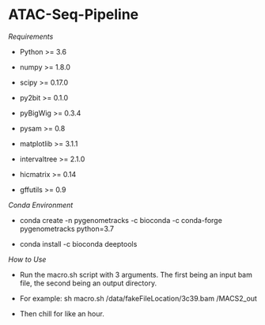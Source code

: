 # ATAC-Seq-Pipeline


*Requirements*

  - Python >= 3.6
  - numpy >= 1.8.0 
  - scipy >= 0.17.0
  
  - py2bit >= 0.1.0
  
  - pyBigWig >= 0.3.4
  
  - pysam >= 0.8
  
  - matplotlib >= 3.1.1
  
  - intervaltree >= 2.1.0
  
  - hicmatrix >= 0.14
  
  - gffutils >= 0.9


*Conda Environment*

  - conda create -n pygenometracks -c bioconda -c conda-forge pygenometracks python=3.7
  
  - conda install -c bioconda deeptools
  
  
*How to Use*

  - Run the macro.sh script with 3 arguments. The first being an input bam file, the second being an output directory.
  
  - For example:
    sh macro.sh /data/fakeFileLocation/3c39.bam /MACS2_out
  
  
  
  - Then chill for like an hour.
